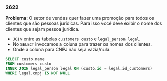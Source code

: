 ### 2622
**Problema:** O setor de vendas quer fazer uma promoção para todos os clientes que são pessoas jurídicas. Para isso você deve exibir o nome dos clientes que sejam pessoa jurídica.

- `JOIN` entre as tabelas `customers custo` e `legal_person legal`.
- No `SELECT` invocamos a coluna para trazer os nomes dos clientes.
- Onde a coluna para CNPJ não seja vazia/nula.
```sql
SELECT custo.name 
FROM customers custo
INNER JOIN legal_person legal ON (custo.id = legal.id_customers)
WHERE legal.cnpj IS NOT NULL
```